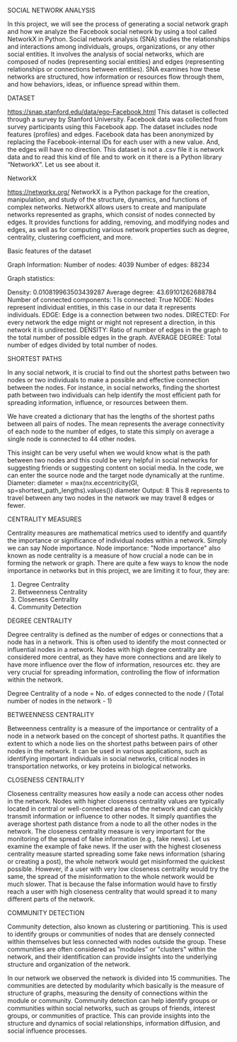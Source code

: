 SOCIAL NETWORK ANALYSIS

In this project, we will see the process of generating a social network graph and how we analyze 
the Facebook social network by using a tool called NetworkX in Python.
Social network analysis (SNA) studies the relationships and interactions among 
individuals, groups, organizations, or any other social entities. It involves the analysis of social 
networks, which are composed of nodes (representing social entities) and edges (representing 
relationships or connections between entities). SNA examines how these networks are structured, how 
information or resources flow through them, and how behaviors, ideas, or influence spread within 
them.

DATASET 

https://snap.stanford.edu/data/ego-Facebook.html
This dataset is collected through a survey by Stanford University. Facebook data was collected from 
survey participants using this Facebook app. The dataset includes node features (profiles) and edges.
Facebook data has been anonymized by replacing the Facebook-internal IDs for each user with a new 
value. And, the edges will have no direction. 
This dataset is not a .csv file it is network data and to read this kind of file and to work on it 
there is a Python library “NetworkX”. Let us see about it.

NetworkX

https://networkx.org/
NetworkX is a Python package for the creation, manipulation, and study of the structure, dynamics, 
and functions of complex networks. NetworkX allows users to create and manipulate networks 
represented as graphs, which consist of nodes connected by edges. It provides functions for adding, 
removing, and modifying nodes and edges, as well as for computing various network properties such 
as degree, centrality, clustering coefficient, and more.

Basic features of the dataset

Graph Information:
Number of nodes: 4039
Number of edges: 88234

Graph statistics: 

Density: 0.010819963503439287
Average degree: 43.69101262688784
Number of connected components: 1
Is connected: True
NODE: Nodes represent individual entities, in this case in our data it represents individuals.
EDGE: Edge is a connection between two nodes.
DIRECTED: For every network the edge might or might not represent a direction, in this network it is 
undirected.
DENSITY: Ratio of number of edges in the graph to the total number of possible edges in the graph.
AVERAGE DEGREE: Total number of edges divided by total number of nodes.

SHORTEST PATHS

In any social network, it is crucial to find out the shortest paths between two nodes or two individuals 
to make a possible and effective connection between the nodes. For instance, in social networks, 
finding the shortest path between two individuals can help identify the most efficient path for 
spreading information, influence, or resources between them.

We have created a dictionary that has the lengths of the shortest paths 
between all pairs of nodes. The mean represents the average connectivity of each node to the 
number of edges, to state this simply on average a single node is connected to 44 other nodes.


This insight can be very useful when we would know what is the path between two nodes and this 
could be very helpful in social networks for suggesting friends or suggesting content on social media. 
In the code, we can enter the source node and the target node dynamically at the runtime.
Diameter:
diameter = max(nx.eccentricity(GI, sp=shortest_path_lengths).values())
diameter
Output:
8
This 8 represents to travel between any two nodes in the network we may travel 8 edges or fewer.

CENTRALITY MEASURES

Centrality measures are mathematical metrics used to identify and quantify the importance or 
significance of individual nodes within a network. Simply we can say Node importance.
Node importance:
"Node importance" also known as node centrality is a measure of how crucial a node can be in forming 
the network or graph. There are quite a few ways to know the node importance in networks but in this 
project, we are limiting it to four, they are:
1. Degree Centrality
2. Betweenness Centrality
3. Closeness Centrality
4. Community Detection
   
DEGREE CENTRALITY

Degree centrality is defined as the number of edges or connections that a node has in a network. This 
is often used to identify the most connected or influential nodes in a network. Nodes with high degree 
centrality are considered more central, as they have more connections and are likely to have more 
influence over the flow of information, resources etc. they are very crucial for spreading information, 
controlling the flow of information within the network.

Degree Centrality of a node = No. of edges connected to the node / (Total number of nodes in the 
network - 1)

BETWEENNESS CENTRALITY

Betweenness centrality is a measure of the importance or centrality of a node in a network based on 
the concept of shortest paths. It quantifies the extent to which a node lies on the shortest paths 
between pairs of other nodes in the network. It can be used in various applications, such as identifying 
important individuals in social networks, critical nodes in transportation networks, or key proteins in 
biological networks.

CLOSENESS CENTRALITY

Closeness centrality measures how easily a node can access other nodes in the network. Nodes with 
higher closeness centrality values are typically located in central or well-connected areas of the 
network and can quickly transmit information or influence to other nodes. It simply quantifies the 
average shortest path distance from a node to all the other nodes in the network.
The closeness centrality measure is very important for the monitoring of the spread of false 
information (e.g., fake news). Let us examine the example of fake news. If the user with the highest 
closeness centrality measure started spreading some fake news information (sharing or creating a 
post), the whole network would get misinformed the quickest possible. However, if a user with very 
low closeness centrality would try the same, the spread of the misinformation to the whole network 
would be much slower. That is because the false information would have to firstly reach a user with 
high closeness centrality that would spread it to many different parts of the network.

COMMUNITY DETECTION

Community detection, also known as clustering or partitioning. This is used to identify groups or 
communities of nodes that are densely connected within themselves but less connected with nodes 
outside the group. These communities are often considered as "modules" or "clusters" within the 
network, and their identification can provide insights into the underlying structure and organization of 
the network.

In our network we observed the network is divided into 15 communities. The communities are 
detected by modularity which basically is the measure of structure of graphs, measuring the density 
of connections within the module or community. Community detection can help identify groups or 
communities within social networks, such as groups of friends, interest groups, or communities of 
practice. This can provide insights into the structure and dynamics of social relationships, information 
diffusion, and social influence processes.

